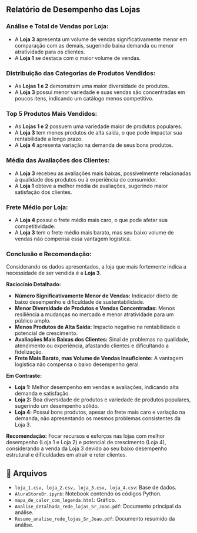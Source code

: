 ## Relatório de Desempenho das Lojas

### Análise e Total de Vendas por Loja:

* A **Loja 3** apresenta um volume de vendas significativamente menor em comparação com as demais, sugerindo baixa demanda ou menor atratividade para os clientes.
* A **Loja 1** se destaca com o maior volume de vendas.

### Distribuição das Categorias de Produtos Vendidos:

* As **Lojas 1 e 2** demonstram uma maior diversidade de produtos.
* A **Loja 3** possui menor variedade e suas vendas são concentradas em poucos itens, indicando um catálogo menos competitivo.

### Top 5 Produtos Mais Vendidos:

* As **Lojas 1 e 2** possuem uma variedade maior de produtos populares.
* A **Loja 3** tem menos produtos de alta saída, o que pode impactar sua rentabilidade a longo prazo.
* A **Loja 4** apresenta variação na demanda de seus bons produtos.

### Média das Avaliações dos Clientes:

* A **Loja 3** recebeu as avaliações mais baixas, possivelmente relacionadas à qualidade dos produtos ou à experiência do consumidor.
* A **Loja 1** obteve a melhor média de avaliações, sugerindo maior satisfação dos clientes.

### Frete Médio por Loja:

* A **Loja 4** possui o frete médio mais caro, o que pode afetar sua competitividade.
* A **Loja 3** tem o frete médio mais barato, mas seu baixo volume de vendas não compensa essa vantagem logística.

### Conclusão e Recomendação:

Considerando os dados apresentados, a loja que mais fortemente indica a necessidade de ser vendida é a **Loja 3**.

**Raciocínio Detalhado:**

* **Número Significativamente Menor de Vendas:** Indicador direto de baixo desempenho e dificuldade de sustentabilidade.
* **Menor Diversidade de Produtos e Vendas Concentradas:** Menos resiliência a mudanças no mercado e menor atratividade para um público amplo.
* **Menos Produtos de Alta Saída:** Impacto negativo na rentabilidade e potencial de crescimento.
* **Avaliações Mais Baixas dos Clientes:** Sinal de problemas na qualidade, atendimento ou experiência, afastando clientes e dificultando a fidelização.
* **Frete Mais Barato, mas Volume de Vendas Insuficiente:** A vantagem logística não compensa o baixo desempenho geral.

**Em Contraste:**

* **Loja 1:** Melhor desempenho em vendas e avaliações, indicando alta demanda e satisfação.
* **Loja 2:** Boa diversidade de produtos e variedade de produtos populares, sugerindo um desempenho sólido.
* **Loja 4:** Possui bons produtos, apesar do frete mais caro e variação na demanda, não apresentando os mesmos problemas consistentes da Loja 3.

**Recomendação:** Focar recursos e esforços nas lojas com melhor desempenho (Loja 1 e Loja 2) e potencial de crescimento (Loja 4), considerando a venda da Loja 3 devido ao seu baixo desempenho estrutural e dificuldades em atrair e reter clientes.


## <a id="arquivos"></a> 📂 Arquivos

- `loja_1.csv, loja_2.csv, loja_3.csv, loja_4.csv`: Base de dados.
- `AluraStoreBr.ipynb`: Notebook contendo os códigos Python.
- `mapa_de_calor_com_legenda.html`: Gráfico.
- `Analise_detalhada_rede_lojas_Sr_Joao.pdf`: Documento principal da análise.
- `Resumo_analise_rede_lojas_Sr_Joao.pdf`: Documento resumido da análise.
